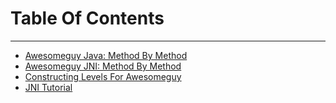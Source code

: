 # Table Of Contents #


---


  * [Awesomeguy Java: Method By Method](Awesomeguy#Awesomeguy.md)
  * [Awesomeguy JNI: Method By Method](awesomeguyJNI#awesomeguyJNI.md)
  * [Constructing Levels For Awesomeguy](ConstructingLevels#ConstructingLevels.md)
  * [JNI Tutorial](JNITutorial#JNITutorial.md)